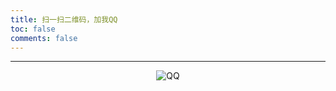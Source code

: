 ```yaml
---
title: 扫一扫二维码，加我QQ
toc: false
comments: false
---
```


<style type="text/css">
    .pic {
        text-align: center;
        margin: 0;
    }
</style>

***

<div class="pic">
<img src="/blog/images/qq.jpg" title="QQ">
</div>

